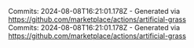 Commits: 2024-08-08T16:21:01.178Z - Generated via https://github.com/marketplace/actions/artificial-grass
<br>
Commits: 2024-08-08T16:21:01.178Z - Generated via https://github.com/marketplace/actions/artificial-grass
<br>
